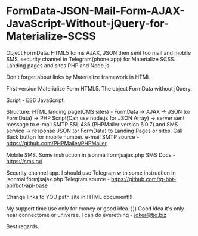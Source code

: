 # FormData-JSON-Mail-Form-AJAX-JavaScript-Without-jQuery-for-Materialize-SCSS
Object FormData. HTML5 forms AJAX, JSON then sent too mail and mobile SMS, security channel in Telegram(phone app) for Materialize SCSS. Landing pages and sites PHP and Node.js

Don't forget about links by Materialize framework in HTML

First version Materialize Form HTML5.
The object FormData without jQuery.
 
 Script - ES6 JavaScript.

 Structure:
HTML landing page(CMS sites) - FormData -> AJAX -> JSON (or FormData) -> PHP Script(Can use node.js for JSON Array) -> server sent message to e-mail SMTP SSL 486 (PHPMailer version 6.0.7) and SMS service -> response JSON (or FormData) to Landing Pages or sites.
Call Back button for mobile number.
e-mail SMTP source - https://github.com/PHPMailer/PHPMailer

Mobile SMS.
Some instruction in jsonmailformjsajax.php
SMS Docs - https://sms.ru/

Security channel app.
 I should use Telegram with some instruction in jsonmailformjsajax.php
 Telegram source - https://github.com/tg-bot-api/bot-api-base
 

Change links to YOU path site in HTML document!!!

My support time use only for money or good idea. )))
Good idea it's only near connectome or universe.
I can do everething - joker@tjo.biz

Best regards.

